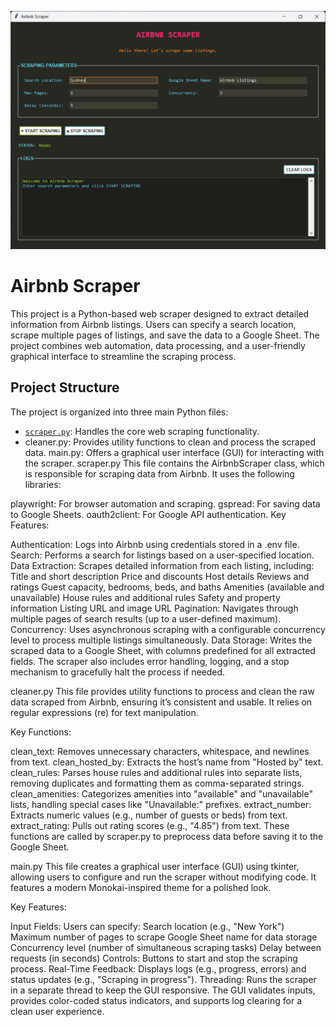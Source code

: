 !['User Interface'](https://github.com/Nickopusan13/Nickopusan-Project/blob/master/Airbnb%20Scraper/image/UI.png)
# Airbnb Scraper
This project is a Python-based web scraper designed to extract detailed information from Airbnb listings. Users can specify a search location, scrape multiple pages of listings, and save the data to a Google Sheet. The project combines web automation, data processing, and a user-friendly graphical interface to streamline the scraping process.

## Project Structure
The project is organized into three main Python files:
- [`scraper.py`](scraper/scraper.py): Handles the core web scraping functionality.
- cleaner.py: Provides utility functions to clean and process the scraped data.
main.py: Offers a graphical user interface (GUI) for interacting with the scraper.
scraper.py
This file contains the AirbnbScraper class, which is responsible for scraping data from Airbnb. It uses the following libraries:

playwright: For browser automation and scraping.
gspread: For saving data to Google Sheets.
oauth2client: For Google API authentication.
Key Features:

Authentication: Logs into Airbnb using credentials stored in a .env file.
Search: Performs a search for listings based on a user-specified location.
Data Extraction: Scrapes detailed information from each listing, including:
Title and short description
Price and discounts
Host details
Reviews and ratings
Guest capacity, bedrooms, beds, and baths
Amenities (available and unavailable)
House rules and additional rules
Safety and property information
Listing URL and image URL
Pagination: Navigates through multiple pages of search results (up to a user-defined maximum).
Concurrency: Uses asynchronous scraping with a configurable concurrency level to process multiple listings simultaneously.
Data Storage: Writes the scraped data to a Google Sheet, with columns predefined for all extracted fields.
The scraper also includes error handling, logging, and a stop mechanism to gracefully halt the process if needed.

cleaner.py
This file provides utility functions to process and clean the raw data scraped from Airbnb, ensuring it’s consistent and usable. It relies on regular expressions (re) for text manipulation.

Key Functions:

clean_text: Removes unnecessary characters, whitespace, and newlines from text.
clean_hosted_by: Extracts the host’s name from "Hosted by" text.
clean_rules: Parses house rules and additional rules into separate lists, removing duplicates and formatting them as comma-separated strings.
clean_amenities: Categorizes amenities into "available" and "unavailable" lists, handling special cases like "Unavailable:" prefixes.
extract_number: Extracts numeric values (e.g., number of guests or beds) from text.
extract_rating: Pulls out rating scores (e.g., "4.85") from text.
These functions are called by scraper.py to preprocess data before saving it to the Google Sheet.

main.py
This file creates a graphical user interface (GUI) using tkinter, allowing users to configure and run the scraper without modifying code. It features a modern Monokai-inspired theme for a polished look.

Key Features:

Input Fields: Users can specify:
Search location (e.g., "New York")
Maximum number of pages to scrape
Google Sheet name for data storage
Concurrency level (number of simultaneous scraping tasks)
Delay between requests (in seconds)
Controls: Buttons to start and stop the scraping process.
Real-Time Feedback: Displays logs (e.g., progress, errors) and status updates (e.g., "Scraping in progress").
Threading: Runs the scraper in a separate thread to keep the GUI responsive.
The GUI validates inputs, provides color-coded status indicators, and supports log clearing for a clean user experience.
